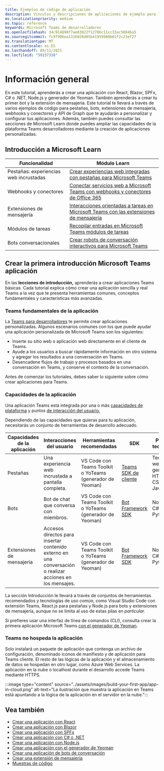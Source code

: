 ```yaml
---
title: Ejemplos de código de aplicación
description: Vínculos y descripciones de aplicaciones de ejemplo para la Microsoft Teams de desarrolladores
ms.localizationpriority: medium
ms.topic: reference
keywords: Microsoft Teams de desarrolladores
ms.openlocfilehash: 34c914898f7ae83022f1278bc11cc33ac5084ba5
ms.sourcegitcommit: fc9f906ea1316028d85b41959980b81f2c23ef2f
ms.translationtype: MT
ms.contentlocale: es-ES
ms.lasthandoff: 09/12/2021
ms.locfileid: "59157338"
---
```

# <a name="overview"></a>Información general

En este tutorial, aprenderás a crear una aplicación con React, Blazor, SPFx, C# o .NET, Node.js y generador de Yeoman. También aprenderás a crear tu primer bot y la extensión de mensajería. Este tutorial te llevará a través de varios ejemplos de código para pestañas, bots, extensiones de mensajería, webhooks y conectores y API de Graph que te ayudarán a personalizar y configurar tus aplicaciones. Además, también puedes consultar las secciones de Microsoft Learn donde puedes ampliar las capacidades de la plataforma Teams desarrolladores mediante la creación de aplicaciones personalizadas.  

## <a name="getting-started-with-microsoft-learn"></a>Introducción a Microsoft Learn

| **Funcionalidad**| **Módulo Learn**|
|--------|-------------|
| Pestañas: experiencias web incrustadas  |  [Crear experiencias web integradas con pestañas para Microsoft Teams](/learn/modules/embedded-web-experiences/) |
| Webhooks y conectores  |  [Conectar servicios web a Microsoft Teams con webhooks y conectores de Office 365](/learn/modules/msteams-webhooks-connectors/) |
|Extensiones de mensajería  | [Interacciones orientadas a tareas en Microsoft Teams con las extensiones de mensajería](/learn/modules/msteams-messaging-extensions/)  |
| Módulos de tareas |  [Recopilar entradas en Microsoft Teams módulos de tareas](/learn/modules/msteams-task-modules/) |
| Bots conversacionales  | [Crear robots de conversación interactivos para Microsoft Teams](/learn/modules/msteams-conversation-bots/)  |

## <a name="build-your-first-microsoft-teams-app-overview"></a>Crear la primera introducción Microsoft Teams aplicación

En las **lecciones de introducción,** aprenderás a crear aplicaciones Teams básicas. Cada tutorial explica cómo crear una aplicación sencilla y real Teams a la vez que te presenta herramientas comunes, conceptos fundamentales y características más avanzadas.

### <a name="teams-app-fundamentals"></a>Teams fundamentales de la aplicación

La [Teams para desarrolladores](../overview.md) te permite crear aplicaciones personalizadas. Algunos escenarios comunes con los que puede ayudar una aplicación personalizada de Microsoft Teams son los siguientes:

* Inserte su sitio web o aplicación web directamente en el cliente de Teams.
* Ayude a los usuarios a buscar rápidamente información en otro sistema y agregar los resultados a una conversación en Teams.
* Desencadene flujos de trabajo y procesos basados en una conversación en Teams, y conserve el contexto de la conversación.

Antes de comenzar los tutoriales, debes saber lo siguiente sobre cómo crear aplicaciones para Teams.

### <a name="app-capabilities"></a>Capacidades de la aplicación

Una aplicación Teams está integrada por una o más [capacidades de plataforma](../concepts/capabilities-overview.md) y puntos [de interacción del usuario.](../concepts/extensibility-points.md)

Dependiendo de las capacidades que quieras para tu aplicación, necesitarás un conjunto de herramientas de desarrollo adecuado.

| Capacidades de la aplicación | Interacciones del usuario | Herramientas recomendadas | SDK | Pilas de tecnología |
|--------|-------------|--------|--------|--------|
| Pestañas | Una experiencia web incrustada a pantalla completa. | VS Code con Teams Toolkit o YoTeams (generador de Yeoman) | [Teams SDK de cliente](/javascript/api/overview/msteams-client) | Tecnología web en general, HTML, CSS y JavaScript |
| Bots | Bot de chat que conversa con miembros. | VS Code con Teams Toolkit o YoTeams (generador de Yeoman) | [Bot Framework SDK](https://dev.botframework.com/) | Node.js, C# o Python |
| Extensiones de mensajería | Accesos directos para insertar contenido externo en una conversación o realizar acciones en los mensajes. | VS Code con Teams Toolkit o YoTeams (generador de Yeoman) | [Bot Framework SDK](https://dev.botframework.com/) | Node.js, C# o Python |

La sección Introducción le llevará a través de conjuntos de herramientas recomendados y tecnologías de uso común, como Visual Studio Code con extensión Teams, React.js para pestañas y Node.js para bots y extensiones de mensajería, aunque no se limita al uso de estas pilas en *particular.*

Si prefieres usar una interfaz de línea de comandos (CLI), consulta crear la primera aplicación Microsoft Teams [con el generador de Yeoman](../get-started/get-started-yeoman.md).

### <a name="teams-does-not-host-your-app"></a>Teams no hospeda la aplicación

Solo instalará un paquete de aplicación que contenga un archivo de configuración, denominado iconos de manifiesto y de aplicación para Teams cliente. El resto de las lógicas de la aplicación y el almacenamiento de datos se hospedan en otro lugar, como Azure Web Services. La aplicación en la nube o localhost durante el desarrollo accede Teams mediante HTTPS.

:::image type="content" source="../assets/images/build-your-first-app/app-in-cloud.png" alt-text="La ilustración que muestra la aplicación en Teams está apuntando a la lógica de la aplicación en el servidor en la nube.":::

## <a name="see-also"></a>Vea también

* [Crear una aplicación con React](first-app-react.md)
* [Crear una aplicación con Blazor](first-app-blazor.md)
* [Crear una aplicación con SPFx](first-app-spfx.md)
* [Crear una aplicación con C# o .NET](get-started-dotnet-app-studio.md)
* [Crear una aplicación con Node.js](get-started-nodejs-app-studio.md)
* [Crear una aplicación con el generador de Yeoman](get-started-yeoman.md)
* [Crear una aplicación de bots de conversación](first-app-bot.md)
* [Crear una extensión de mensajería](first-message-extension.md)
* [Muestras de código](https://github.com/OfficeDev/Microsoft-Teams-Samples)
